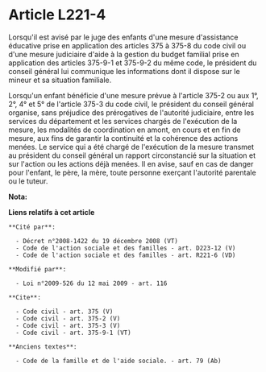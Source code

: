 # Article L221-4

Lorsqu'il est avisé par le juge des enfants d'une mesure d'assistance éducative prise en application des articles 375 à 375-8
du code civil ou d'une mesure judiciaire d'aide à la gestion du budget familial prise en application des articles 375-9-1 et
375-9-2 du même code, le président du conseil général lui communique les informations dont il dispose sur le mineur et sa
situation familiale. 

Lorsqu'un enfant bénéficie d'une mesure prévue à l'article 375-2 ou aux 1°, 2°, 4° et 5° de l'article 375-3 du code civil, le
président du conseil général organise, sans préjudice des prérogatives de l'autorité judiciaire, entre les services du
département et les services chargés de l'exécution de la mesure, les modalités de coordination en amont, en cours et en fin
de mesure, aux fins de garantir la continuité et la cohérence des actions menées. Le service qui a été chargé de l'exécution
de la mesure transmet au président du conseil général un rapport circonstancié sur la situation et sur l'action ou les
actions déjà menées. Il en avise, sauf en cas de danger pour l'enfant, le père, la mère, toute personne exerçant l'autorité
parentale ou le tuteur.

**Nota:**



**Liens relatifs à cet article**

	**Cité par**:

	  - Décret n°2008-1422 du 19 décembre 2008 (VT)
	  - Code de l'action sociale et des familles - art. D223-12 (V)
	  - Code de l'action sociale et des familles - art. R221-6 (VD)

	**Modifié par**:

	  - Loi n°2009-526 du 12 mai 2009 - art. 116

	**Cite**:

	  - Code civil - art. 375 (V)
	  - Code civil - art. 375-2 (V)
	  - Code civil - art. 375-3 (V)
	  - Code civil - art. 375-9-1 (VT)

	**Anciens textes**:

	  - Code de la famille et de l'aide sociale. - art. 79 (Ab)
